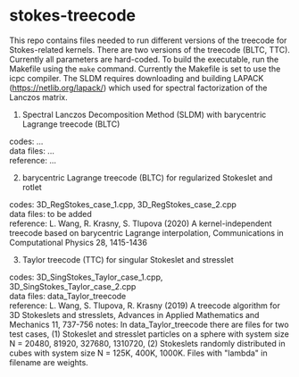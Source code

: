 # stokes-treecode

This repo contains files needed to run different versions of the treecode for Stokes-related kernels. There are two versions of the treecode (BLTC, TTC). Currently all parameters are hard-coded. To build the executable, run the Makefile using the `make` command. Currently the Makefile is set to use the icpc compiler. The SLDM requires downloading and building LAPACK (https://netlib.org/lapack/) which used for spectral factorization of the Lanczos matrix.

1. Spectral Lanczos Decomposition Method (SLDM) with barycentric Lagrange treecode (BLTC)

codes: ...  
data files: ...  
reference: ...  

2. barycentric Lagrange treecode (BLTC) for regularized Stokeslet and rotlet

codes: 3D_RegStokes_case_1.cpp, 3D_RegStokes_case_2.cpp  
data files: to be added  
reference: L. Wang, R. Krasny, S. Tlupova (2020) A kernel-independent treecode based on barycentric Lagrange interpolation, Communications in Computational Physics 28, 1415-1436

3. Taylor treecode (TTC) for singular Stokeslet and stresslet

codes: 3D_SingStokes_Taylor_case_1.cpp, 3D_SingStokes_Taylor_case_2.cpp  
data files: data_Taylor_treecode   
reference: L. Wang, S. Tlupova, R. Krasny (2019) A treecode algorithm for 3D Stokeslets and stresslets, Advances in Applied Mathematics and Mechanics 11, 737-756
notes: In data_Taylor_treecode there are files for two test cases,
(1) Stokeslet and stresslet particles on a sphere with system size N = 20480, 81920, 327680, 1310720,
(2) Stokeslets randomly distributed in cubes with system size N = 125K, 400K, 1000K.
Files with "lambda" in filename are weights.
